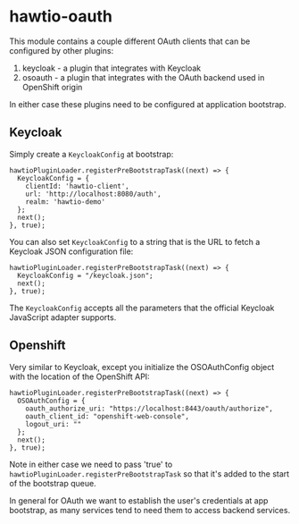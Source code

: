 # hawtio-oauth

This module contains a couple different OAuth clients that can be configured by other plugins:

1. keycloak - a plugin that integrates with Keycloak
1. osoauth - a plugin that integrates with the OAuth backend used in OpenShift origin

In either case these plugins need to be configured at application bootstrap.

## Keycloak

Simply create a ``KeycloakConfig`` at bootstrap:

    hawtioPluginLoader.registerPreBootstrapTask((next) => {
      KeycloakConfig = {
        clientId: 'hawtio-client',
        url: 'http://localhost:8080/auth',
        realm: 'hawtio-demo' 
      };
      next();
    }, true);

You can also set ``KeycloakConfig`` to a string that is the URL to fetch a Keycloak JSON configuration file:

    hawtioPluginLoader.registerPreBootstrapTask((next) => {
      KeycloakConfig = "/keycloak.json";
      next();
    }, true);

The ``KeycloakConfig`` accepts all the parameters that the official Keycloak JavaScript adapter supports.

## Openshift

Very similar to Keycloak, except you initialize the OSOAuthConfig object with the location of the OpenShift API:

    hawtioPluginLoader.registerPreBootstrapTask((next) => {
      OSOAuthConfig = {
        oauth_authorize_uri: "https://localhost:8443/oauth/authorize",
        oauth_client_id: "openshift-web-console",
        logout_uri: ""
      };
      next();
    }, true);

Note in either case we need to pass 'true' to ``hawtioPluginLoader.registerPreBootstrapTask`` so that it's added to the 
start of the bootstrap queue.

In general for OAuth we want to establish the user's credentials at app bootstrap, as many services tend to need them
 to access backend services.
